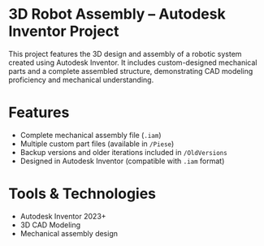 # 3D Robot Assembly – Autodesk Inventor Project
This project features the 3D design and assembly of a robotic system created using Autodesk Inventor. It includes custom-designed mechanical parts and a complete assembled structure, demonstrating CAD modeling proficiency and mechanical understanding.

# Features
- Complete mechanical assembly file (`.iam`)
- Multiple custom part files (available in `/Piese`)
- Backup versions and older iterations included in `/OldVersions`
- Designed in Autodesk Inventor (compatible with `.iam` format)

# Tools & Technologies
- Autodesk Inventor 2023+
- 3D CAD Modeling
- Mechanical assembly design


